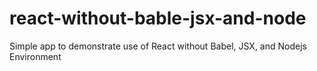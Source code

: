 # react-without-bable-jsx-and-node
Simple app to demonstrate use of React without Babel, JSX, and Nodejs Environment
